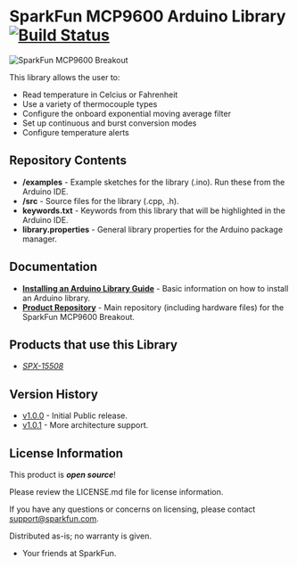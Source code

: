 SparkFun MCP9600 Arduino Library [![Build Status](https://travis-ci.org/sparkfun/SparkFun_MCP9600_Arduino_Library.svg?branch=master)](https://travis-ci.org/sparkfun/SparkFun_MCP9600_Arduino_Library)
========================================

![SparkFun MCP9600 Breakout](https://cdn.sparkfun.com//assets/parts/1/4/1/0/0/15508-Qwiic_Thermocouple_Amplifier_-_MCP9600-01.jpg)

This library allows the user to:

* Read temperature in Celcius or Fahrenheit
* Use a variety of thermocouple types
* Configure the onboard exponential moving average filter
* Set up continuous and burst conversion modes
* Configure temperature alerts


Repository Contents
-------------------

* **/examples** - Example sketches for the library (.ino). Run these from the Arduino IDE. 
* **/src** - Source files for the library (.cpp, .h).
* **keywords.txt** - Keywords from this library that will be highlighted in the Arduino IDE. 
* **library.properties** - General library properties for the Arduino package manager. 

Documentation
--------------

* **[Installing an Arduino Library Guide](https://learn.sparkfun.com/tutorials/installing-an-arduino-library)** - Basic information on how to install an Arduino library.
* **[Product Repository](https://github.com/sparkfunX/Qwiic_MCP9600_Thermocouple)** - Main repository (including hardware files) for the SparkFun MCP9600 Breakout.

Products that use this Library 
---------------------------------

* [*SPX-15508*](https://www.sparkfun.com/products/15508)

Version History
---------------

* [v1.0.0](https://github.com/sparkfun/SparkFun_MCP9600_Arduino_Library/releases/tag/1.0.0) - Initial Public release.
* [v1.0.1](https://github.com/sparkfun/SparkFun_MCP9600_Arduino_Library/releases/tag/v1.0.1) - More architecture support.

License Information
-------------------

This product is _**open source**_! 

Please review the LICENSE.md file for license information. 

If you have any questions or concerns on licensing, please contact support@sparkfun.com.

Distributed as-is; no warranty is given.

- Your friends at SparkFun.
